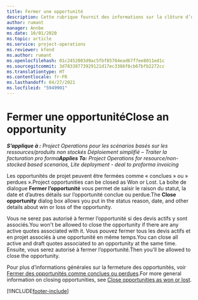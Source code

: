```yaml
---
title: Fermer une opportunité
description: Cette rubrique fournit des informations sur la clôture d’une opportunité de projet.
author: rumant
manager: Annbe
ms.date: 10/01/2020
ms.topic: article
ms.service: project-operations
ms.reviewer: kfend
ms.author: rumant
ms.openlocfilehash: 01c2452003d9ac5fbf85704ead67f7ee8011ed1c
ms.sourcegitcommit: 3d78338773929121d17ec3386f6cb67bfb2272cc
ms.translationtype: HT
ms.contentlocale: fr-FR
ms.lasthandoff: 04/27/2021
ms.locfileid: "5949901"
---
```

# <a name="close-an-opportunity"></a><span data-ttu-id="b55aa-103">Fermer une opportunité</span><span class="sxs-lookup"><span data-stu-id="b55aa-103">Close an opportunity</span></span>

<span data-ttu-id="b55aa-104">_**S’applique à :** Project Operations pour les scénarios basés sur les ressources/produits non stockés Déploiement simplifié – Traiter la facturation pro forma_</span><span class="sxs-lookup"><span data-stu-id="b55aa-104">_**Applies To:** Project Operations for resource/non-stocked based scenarios, Lite deployment - deal to proforma invoicing_</span></span>

<span data-ttu-id="b55aa-105">Les opportunités de projet peuvent être fermées comme « conclues » ou » perdues ».</span><span class="sxs-lookup"><span data-stu-id="b55aa-105">Project opportunities can be closed as Won or Lost.</span></span> <span data-ttu-id="b55aa-106">La boîte de dialogue **Fermer l’opportunité** vous permet de saisir le raison du statut, la date et d’autres détails sur l’opportunité conclue ou perdue.</span><span class="sxs-lookup"><span data-stu-id="b55aa-106">The **Close opportunity** dialog box allows you put in the status reason, date, and other details about win or loss of the opportunity.</span></span>

<span data-ttu-id="b55aa-107">Vous ne serez pas autorisé à fermer l’opportunité si des devis actifs y sont associés.</span><span class="sxs-lookup"><span data-stu-id="b55aa-107">You won't be allowed to close the opportunity if there are any active quotes associated with it.</span></span> <span data-ttu-id="b55aa-108">Vous pouvez fermer tous les devis actifs et en projet associés à une opportunité en même temps.</span><span class="sxs-lookup"><span data-stu-id="b55aa-108">You can close all active and draft quotes associated to an opportunity at the same time.</span></span> <span data-ttu-id="b55aa-109">Ensuite, vous serez autorisé à fermer l’opportunité.</span><span class="sxs-lookup"><span data-stu-id="b55aa-109">Then you'll be allowed to close the opportunity.</span></span>

<span data-ttu-id="b55aa-110">Pour plus d’informations générales sur la fermeture des opportunités, voir [Fermer des opportunités comme conclues ou perdues](/dynamics365/sales-enterprise/close-opportunity-won-lost-sales).</span><span class="sxs-lookup"><span data-stu-id="b55aa-110">For more general information on closing opportunities, see [Close opportunities as won or lost](/dynamics365/sales-enterprise/close-opportunity-won-lost-sales).</span></span>


[!INCLUDE[footer-include](../includes/footer-banner.md)]